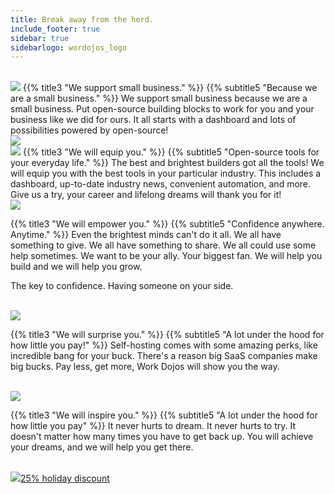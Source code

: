 ```yaml
---
title: Break away from the herd.
include_footer: true
sidebar: true
sidebarlogo: wordojos_logo
---
```

<br>
<img src="/uploads/night.svg" 
<br>
{{% title3 "We support small business." %}}
{{% subtitle5 "Because we are a small business." %}}
We support small business because we are a small business. Put open-source building blocks to work for you and your business like we did for ours. It all starts with a dashboard and lots of possibilities powered by open-source!

<br>
<img src="/uploads/devices2.svg" 
<br>

<br>
<img src="/uploads/herd2.svg" 
<br>
{{% title3 "We will equip you." %}}
{{% subtitle5 "Open-source tools for your everyday life." %}}
The best and brightest builders got all the tools!  We will equip you with the best tools in your particular industry.  This includes a dashboard, up-to-date industry news, convenient automation, and more.  Give us a try, your career and lifelong dreams will thank you for it!

<br>
<img src="/uploads/devices2.svg" 
<br>

{{% title3 "We will empower you." %}}
{{% subtitle5 "Confidence anywhere.  Anytime." %}}
Even the brightest minds can't do it all.  We all have something to give.  We all have something to share.  We all could use some help sometimes.  We want to be your ally.  Your biggest fan.  We will help you build and we will help you grow.

The key to confidence.  Having someone on your side.

<br>
<img src="/uploads/mountain home.svg" 
<br>

{{% title3 "We will surprise you." %}}
{{% subtitle5 "A lot under the hood for how little you pay!" %}}
Self-hosting comes with some amazing perks, like incredible bang for your buck.  There's a reason big SaaS companies make big bucks.  Pay less, get more, Work Dojos will show you the way.

<br>
<img src="/uploads/path.svg" 
<br>

{{% title3 "We will inspire you." %}}
{{% subtitle5 "A lot under the hood for how little you pay" %}}
It never hurts to dream.  It never hurts to try.  It doesn't matter how many times you have to get back up.  You will achieve your dreams, and we will help you get there.

<br>
<img src="/uploads/inspire.svg" 

 <a href="https://blog.workmates.live/workmates-holiday-season-discount">25% holiday discount</a> 

